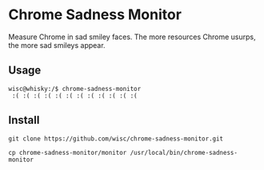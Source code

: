 # Chrome Sadness Monitor
Measure Chrome in sad smiley faces. The more resources Chrome usurps, the more sad smileys appear.


## Usage
    
    wisc@whisky:/$ chrome-sadness-monitor 
     :( :( :( :( :( :( :( :( :( :( :( :(


## Install

    git clone https://github.com/wisc/chrome-sadness-monitor.git

    cp chrome-sadness-monitor/monitor /usr/local/bin/chrome-sadness-monitor
